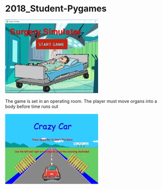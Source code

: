 # 2018_Student-Pygames

<img src ="https://github.com/saramargolin/2018-Student-Pygames/blob/master/Capture1.PNG"  width = 300 align>
<p> The game is set in an operating room.  The player must move organs into a body before time runs out</p>
<img src = "https://github.com/saramargolin/2018-Student-Pygames/blob/master/Capture2.PNG" width = 300 align >






